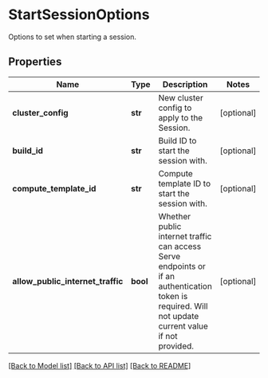 # StartSessionOptions

Options to set when starting a session.
## Properties
Name | Type | Description | Notes
------------ | ------------- | ------------- | -------------
**cluster_config** | **str** | New cluster config to apply to the Session. | [optional] 
**build_id** | **str** | Build ID to start the session with. | [optional] 
**compute_template_id** | **str** | Compute template ID to start the session with. | [optional] 
**allow_public_internet_traffic** | **bool** | Whether public internet traffic can access Serve endpoints or if an authentication token is required. Will not update current value if not provided. | [optional] 

[[Back to Model list]](../README.md#documentation-for-models) [[Back to API list]](../README.md#documentation-for-api-endpoints) [[Back to README]](../README.md)


